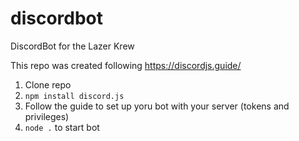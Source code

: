 # discordbot

DiscordBot for the Lazer Krew


This repo was created following https://discordjs.guide/


1. Clone repo
2. ```npm install discord.js```
3. Follow the guide to set up yoru bot with your server (tokens and privileges)
4. ```node .``` to start bot
